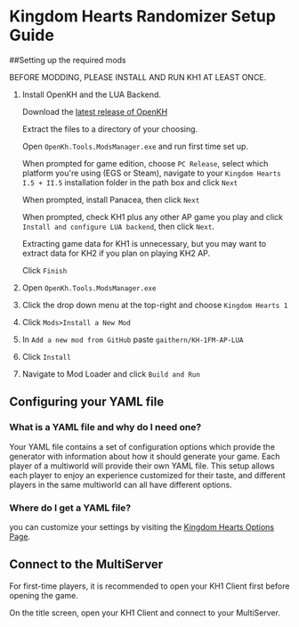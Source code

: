 # Kingdom Hearts Randomizer Setup Guide

##Setting up the required mods

BEFORE MODDING, PLEASE INSTALL AND RUN KH1 AT LEAST ONCE.

1. Install OpenKH and the LUA Backend.

    Download the [latest release of OpenKH](https://github.com/OpenKH/OpenKh/releases/tag/latest)
    
    Extract the files to a directory of your choosing.
    
    Open `OpenKh.Tools.ModsManager.exe` and run first time set up.
    
    When prompted for game edition, choose `PC Release`, select which platform you're using (EGS or Steam), navigate to your `Kingdom Hearts I.5 + II.5` installation folder in the path box and click `Next`
    
    When prompted, install Panacea, then click `Next`
    
    When prompted, check KH1 plus any other AP game you play and click `Install and configure LUA backend`, then click `Next`.
    
    Extracting game data for KH1 is unnecessary, but you may want to extract data for KH2 if you plan on playing KH2 AP.
    
    Click `Finish`
    
2. Open `OpenKh.Tools.ModsManager.exe`

3. Click the drop down menu at the top-right and choose `Kingdom Hearts 1`

4. Click `Mods>Install a New Mod`

5. In `Add a new mod from GitHub` paste `gaithern/KH-1FM-AP-LUA`

6. Click `Install`

7. Navigate to Mod Loader and click `Build and Run`


## Configuring your YAML file

### What is a YAML file and why do I need one?

Your YAML file contains a set of configuration options which provide the generator with information about how it should
generate your game. Each player of a multiworld will provide their own YAML file. This setup allows each player to enjoy
an experience customized for their taste, and different players in the same multiworld can all have different options.

### Where do I get a YAML file?

you can customize your settings by visiting the [Kingdom Hearts Options Page](/games/Kingdom%20Hearts/player-options).

## Connect to the MultiServer

For first-time players, it is recommended to open your KH1 Client first before opening the game.

On the title screen, open your KH1 Client and connect to your MultiServer.
